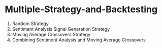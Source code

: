 # Multiple-Strategy-and-Backtesting
1. Random Strategy
2. Sentiment Analysis Signal Generation Strategy
3. Moving Average Crossovers Strategy
4. Combining Sentiment Analysis and Moving Average Crossovers

